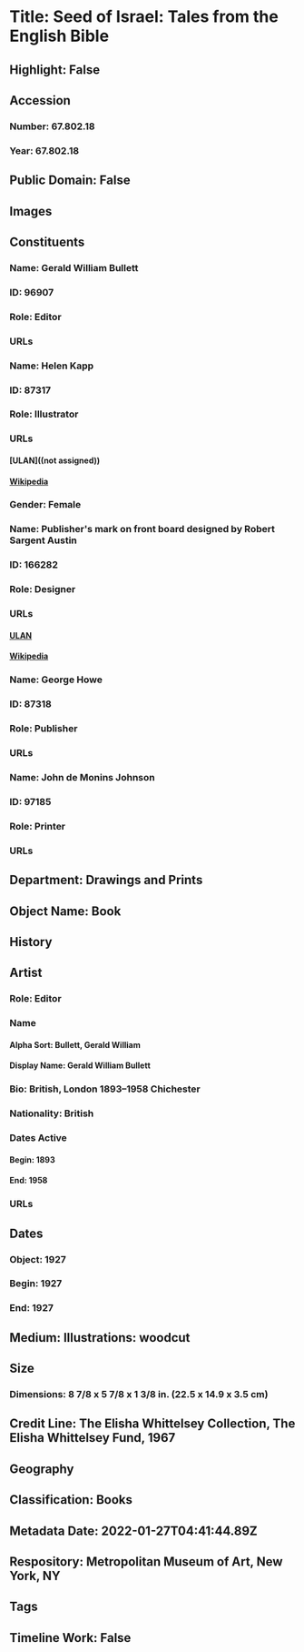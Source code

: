 # Title: Seed of Israel: Tales from the English Bible
## Highlight: False
## Accession
### Number: 67.802.18
### Year: 67.802.18
## Public Domain: False
## Images
## Constituents
### Name: Gerald William Bullett
### ID: 96907
### Role: Editor
### URLs
### Name: Helen Kapp
### ID: 87317
### Role: Illustrator
### URLs
#### [ULAN]((not assigned))
#### [Wikipedia](https://www.wikidata.org/wiki/Q86460298)
### Gender: Female
### Name: Publisher's mark on front board designed by Robert Sargent Austin
### ID: 166282
### Role: Designer
### URLs
#### [ULAN](http://vocab.getty.edu/page/ulan/500000478)
#### [Wikipedia](https://www.wikidata.org/wiki/Q7341656)
### Name: George Howe
### ID: 87318
### Role: Publisher
### URLs
### Name: John de Monins Johnson
### ID: 97185
### Role: Printer
### URLs
## Department: Drawings and Prints
## Object Name: Book
## History
## Artist
### Role: Editor
### Name
#### Alpha Sort: Bullett, Gerald William
#### Display Name: Gerald William Bullett
### Bio: British, London 1893–1958 Chichester
### Nationality: British
### Dates Active
#### Begin: 1893
#### End: 1958
### URLs
## Dates
### Object: 1927
### Begin: 1927
### End: 1927
## Medium: Illustrations: woodcut
## Size
### Dimensions: 8 7/8 x 5 7/8 x 1 3/8 in. (22.5 x 14.9 x 3.5 cm)
## Credit Line: The Elisha Whittelsey Collection, The Elisha Whittelsey Fund, 1967
## Geography
## Classification: Books
## Metadata Date: 2022-01-27T04:41:44.89Z
## Respository: Metropolitan Museum of Art, New York, NY
## Tags
## Timeline Work: False